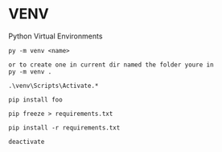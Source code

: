 # VENV

Python Virtual Environments

```
py -m venv <name>

or to create one in current dir named the folder youre in
py -m venv . 

.\venv\Scripts\Activate.*

pip install foo

pip freeze > requirements.txt

pip install -r requirements.txt

deactivate
```
